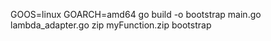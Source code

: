 GOOS=linux GOARCH=amd64 go build -o bootstrap main.go lambda_adapter.go
zip myFunction.zip bootstrap